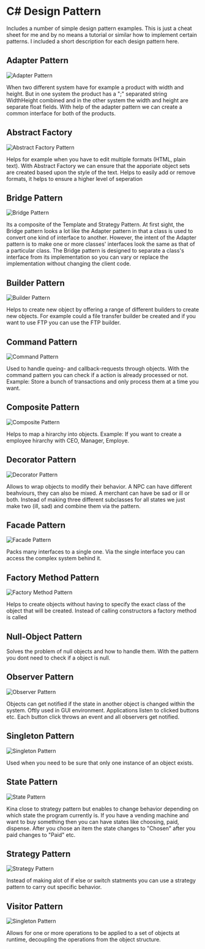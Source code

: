 # C# Design Pattern

Includes a number of simple design pattern examples. This is just a cheat sheet for me and by no means a tutorial or similar how to implement certain patterns. I included a short description for each design pattern here.


## Adapter Pattern
![Adapter Pattern](Images/Adapter.PNG)

When two different system have for example a product with width and height. But in one system the product has a ";" separated string WidthHeight combined and in the other system the width and height are separate float fields. With help of the adapter pattern we can create a common interface for both of the products.

## Abstract Factory
![Abstract Factory Pattern](Images/AbstractFactory.PNG)

Helps for example when you have to edit multiple formats (HTML, plain text). With Abstract Factory we can ensure that the apporiate object sets are created based upon the style of the text. Helps to easily add or remove formats, it helps to ensure a higher level of seperation

## Bridge Pattern
![Bridge Pattern](Images/Bridge.PNG)

Its a composite of the Template and Strategy Pattern. At first sight, the Bridge pattern looks a lot like the Adapter pattern in that a class is used to convert one kind of interface to another. However, the intent of the Adapter pattern is to make one or more classes' interfaces look the same as that of a particular class. The Bridge pattern is designed to separate a class's interface from its implementation so you can vary or replace the implementation without changing the client code.

## Builder Pattern
![Builder Pattern](Images/Builder.PNG)

Helps to create new object by offering a range of different builders to create new objects. For example could a file transfer builder be created and if you want to use FTP you can use the FTP builder. 

## Command Pattern
![Command Pattern](Images/Command.PNG)

Used to handle queing- and callback-requests through objects. With the command pattern you can check if a action is already processed or not. Example: Store a bunch of transactions and only process them at a time you want.   

## Composite Pattern
![Composite Pattern](Images/Composite.PNG)

Helps to map a hirarchy into objects. Example: If you want to create a employee hirarchy with CEO, Manager, Employe. 

## Decorator Pattern
![Decorator Pattern](Images/Decorator.PNG)

Allows to wrap objects to modify their behavior. A NPC can have different beahviours, they can also be mixed. A merchant can have be sad or ill or both. Instead of making three different subclasses for all states we just make two (ill, sad) and combine them via the pattern.

## Facade Pattern
![Facade Pattern](Images/Facade.PNG)

Packs many interfaces to a single one. Via the single interface you can access the complex system behind it. 

## Factory Method Pattern
![Factory Method Pattern](Images/FactoryMethod.PNG)

Helps to create objects without having to specify the exact class of the object that will be created. Instead of calling constructors a factory method is called 

## Null-Object Pattern

Solves the problem of null objects and how to handle them. With the pattern you dont need to check if a object is null.

## Observer Pattern
![Observer Pattern](Images/Observer.PNG)

Objects can get notified if the state in another object is changed within the system. Oftly used in GUI environment. Applications listen to clicked buttons etc. Each button click throws an event and all observers get notified.

## Singleton Pattern
![Singleton Pattern](Images/Singleton.PNG)

Used when you need to be sure that only one instance of an object exists.

## State Pattern
![State Pattern](Images/State.PNG)

Kina close to strategy pattern but enables to change behavior depending on which state the program currently is. If you have a vending machine and want to buy something then you can have states like choosing, paid, dispense. After you chose an item the state changes to "Chosen" after you paid changes to "Paid" etc.

## Strategy Pattern
![Strategy Pattern](Images/Strategy.PNG)

Instead of making alot of if else or switch statments you can use a strategy pattern to carry out specific behavior.

## Visitor Pattern
![Singleton Pattern](Images/Singleton.PNG)

Allows for one or more operations to be applied to a set of objects at runtime, decoupling the operations from the object structure.
